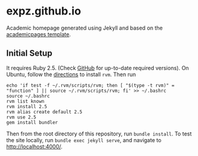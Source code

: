 # expz.github.io

Academic homepage generated using Jekyll and based on the [academicpages template](https://github.com/academicpages/academicpages.github.io).

## Initial Setup

It requires Ruby 2.5. (Check [GitHub](https://pages.github.com/versions/) for up-to-date required versions). On Ubuntu, follow the [directions](https://rvm.io/rvm/install) to install `rvm`. Then run
```
echo 'if test -f ~/.rvm/scripts/rvm; then [ "$(type -t rvm)" = "function" ] || source ~/.rvm/scripts/rvm; fi' >> ~/.bashrc
source ~/.bashrc
rvm list known
rvm install 2.5
rvm alias create default 2.5
rvm use 2.5
gem install bundler
```
Then from the root directory of this repository, run `bundle install`. To test the site locally, run `bundle exec jekyll serve`, and navigate to [http://localhost:4000/](http://localhost:4000).
